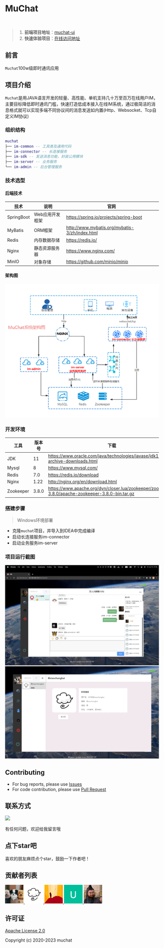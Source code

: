 # MuChat

<br/>

> 1. **前端项目地址**：[muchat-ui](https://gitee.com/pisces-hub/muchat-ui)
> 2. **快速体验项目**：[在线访问地址](http://43.138.164.74)


## 前言

`Muchat`100w级即时通讯应用


## 项目介绍

`Muchat`是用JAVA语言开发的轻量、高性能、单机支持几十万至百万在线用户IM，主要目标降低即时通讯门槛，快速打造低成本接入在线IM系统，通过极简洁的消息格式就可以实现多端不同协议间的消息发送如内置(Http、Websocket、Tcp自定义IM协议)


### 组织结构

``` lua
muchat
├── im-common -- 工具类及通用代码
├── im-connector -- 长连接服务
├── im-sdk -- 发送消息功能，封装公用模块
├── im-server -- 业务服务
└── im-admin -- 后台管理服务
```

### 技术选型

#### 后端技术

| 技术                 | 说明                | 官网                                           |
| -------------------- | ------------------- | ---------------------------------------------- |
| SpringBoot           | Web应用开发框架      | https://spring.io/projects/spring-boot         |
| MyBatis              | ORM框架             | http://www.mybatis.org/mybatis-3/zh/index.html |
| Redis                | 内存数据存储         | https://redis.io/                              |
| Nginx                | 静态资源服务器      | https://www.nginx.com/                         |
| MinIO                | 对象存储            | https://github.com/minio/minio                 |


#### 架构图

![系统架构图](docs/images/architecture.png)

### 开发环境

| 工具        | 版本号   | 下载                                             |
|-----------|-------|------------------------------------------------|
| JDK       | 11    |   https://www.oracle.com/java/technologies/javase/jdk11-archive-downloads.html                                          |
| Mysql     | 8     | https://www.mysql.com/                         |
| Redis     | 7.0   | https://redis.io/download                      |
| Nginx     | 1.22  | http://nginx.org/en/download.html              |
| Zookeeper | 3.8.0 | https://www.apache.org/dyn/closer.lua/zookeeper/zookeeper-3.8.0/apache-zookeeper-3.8.0-bin.tar.gz |


### 搭建步骤

> Windows环境部署

- 克隆`muchat`项目，并导入到IDEA中完成编译
- 启动长连接服务im-connector
- 启动业务服务im-server




### 项目运行截图

![聊天列表](docs/images/demo1.jpg)
![聊天列表](docs/images/demo3.jpg)

## Contributing

- For bug reports, please use [Issues](https://gitee.com/pisces-hub/muchat/issues)
- For code contribution, please use [Pull Request](https://gitee.com/pisces-hub/muchat/pulls)


## 联系方式


![](./docs/images/wx-public.png)

有任何问题，欢迎给我留言哦




## 点下star吧
喜欢的朋友麻烦点个star，鼓励一下作者吧！



## 贡献者列表
<p>
<a href="https://gitee.com/imalasong" target="_blank">
<img src="docs/images/assets/developer/imalasong.png" width="12%">
</a>
<a href="https://gitee.com/xiaochangbai" target="_blank">
<img src="docs/images/assets/developer/xiaochangbai.png" width="12%">
</a>
<a href="https://gitee.com/ilovea" target="_blank">
<img src="docs/images/assets/developer/ilovea.png" width="12%">
</a>
<a href="https://gitee.com/uimoa" target="_blank">
<img src="docs/images/assets/developer/uimoa.png" width="12%">
</a>
<a href="https://gitee.com/tomlia" target="_blank">
<img src="docs/images/assets/developer/tomlia.png" width="12%">
</a>
</p>


## 许可证

[Apache License 2.0](https://github.com/pisces-hub/muchat/blob/develop/LICENSE)

Copyright (c) 2020-2023 muchat
